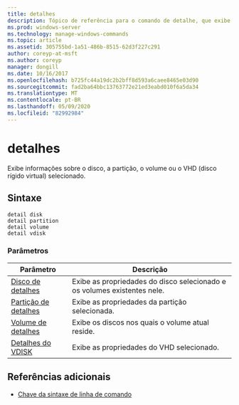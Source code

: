 ```yaml
---
title: detalhes
description: Tópico de referência para o comando de detalhe, que exibe informações sobre o disco, partição, volume ou disco rígido virtual (VHD) selecionado.
ms.prod: windows-server
ms.technology: manage-windows-commands
ms.topic: article
ms.assetid: 305755bd-1a51-486b-8515-62d3f227c291
author: coreyp-at-msft
ms.author: coreyp
manager: dongill
ms.date: 10/16/2017
ms.openlocfilehash: b725fc44a19dc2b2bff8d593a6caee8465e03d90
ms.sourcegitcommit: fad2ba64bbc13763772e21ed3eabd010f6a5da34
ms.translationtype: MT
ms.contentlocale: pt-BR
ms.lasthandoff: 05/09/2020
ms.locfileid: "82992984"
---
```

# <a name="detail"></a>detalhes

Exibe informações sobre o disco, a partição, o volume ou o VHD (disco rígido virtual) selecionado.

## <a name="syntax"></a>Sintaxe

```
detail disk
detail partition
detail volume
detail vdisk
```

### <a name="parameters"></a>Parâmetros

| Parâmetro | Descrição |
| --------- | ----------- |
| [Disco de detalhes](detail-disk.md) | Exibe as propriedades do disco selecionado e os volumes existentes nele. |
| [Partição de detalhes](detail-partition.md) | Exibe as propriedades da partição selecionada. |
| [Volume de detalhes](detail-volume.md) | Exibe os discos nos quais o volume atual reside. |
| [Detalhes do VDISK](detail-vdisk.md) | Exibe as propriedades do VHD selecionado. |

## <a name="additional-references"></a>Referências adicionais

- [Chave da sintaxe de linha de comando](command-line-syntax-key.md)

